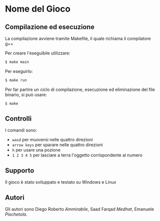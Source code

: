 # Nome del Gioco

## Compilazione ed esecuzione

La compilazione avviene tramite Makefile, il quale richiama il compilatore g++

Per creare l'eseguibile utilizzare:
```sh
$ make main
```

Per eseguirlo:
```sh
$ make run
```

Per far partire un ciclo di compilazione, esecuzione ed eliminazione del file binario, si può usare:
```sh
$ make
```

## Controlli

I comandi sono:
* `wasd` per muoversi nelle quattro direzioni
* `arrow keys` per sparare nelle quattro direzioni
* `h` per usare una pozione
* `1 2 3 4 5` per lasciare a terra l'oggetto corrispondente al numero

## Supporto

Il gioco è stato sviluppato e testato su Windows e Linux

## Autori

Gli autori sono Diego Roberto *Ammirabile*, Saad Farqad *Medhat*, Emanuele *Pischetola*.